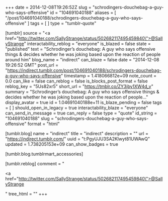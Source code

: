 +++
date = 2014-12-08T19:26:52Z
slug = "schrodingers-douchebag-a-guy-who-says-offensive"
id = "104691040188"
aliases = [ "/post/104691040188/schrodingers-douchebag-a-guy-who-says-offensive" ]
tags = [ ]
type = "tumblr-quote"

[tumblr]
source = "<a href=\"http://twitter.com/SallyStrange/status/502682117495459840\">@SallyStrange</a>"
interactability_reblog = "everyone"
is_blazed = false
state = "published"
text = "Schrodinger&rsquo;s douchebag: A guy who says offensive things &amp; decides whether he was joking based upon the reaction of people around him"
blog_name = "indirect"
can_blaze = false
date = "2014-12-08 19:26:52 GMT"
post_url = "https://indirect.tumblr.com/post/104691040188/schrodingers-douchebag-a-guy-who-says-offensive"
timestamp = 1.418066812e+09
note_count = 0.0
can_like = false
can_reblog = false
is_blocks_post_format = false
reblog_key = "5Us82xr5"
short_url = "https://tmblr.co/ZY3jby1XW4d_y"
summary = "Schrodinger’s douchebag: A guy who says offensive things & decides whether he was joking based upon the reaction of people..."
display_avatar = true
id = 1.04691040188e+11
is_blaze_pending = false
tags = [ ]
should_open_in_legacy = true
interactability_blaze = "everyone"
can_send_in_message = true
can_reply = false
type = "quote"
id_string = "104691040188"
slug = "schrodingers-douchebag-a-guy-who-says-offensive"
format = "html"

[tumblr.blog]
name = "indirect"
title = "indirect"
description = ""
url = "https://indirect.tumblr.com/"
uuid = "t:PgyUJU3SA2Klwyt81UWAwQ"
updated = 1.738205153e+09
can_show_badges = true

[tumblr.blog.tumblrmart_accessories]

[tumblr.reblog]
comment = "<p><a href=\"http://twitter.com/SallyStrange/status/502682117495459840\">@SallyStrange</a></p>"
tree_html = ""
+++
